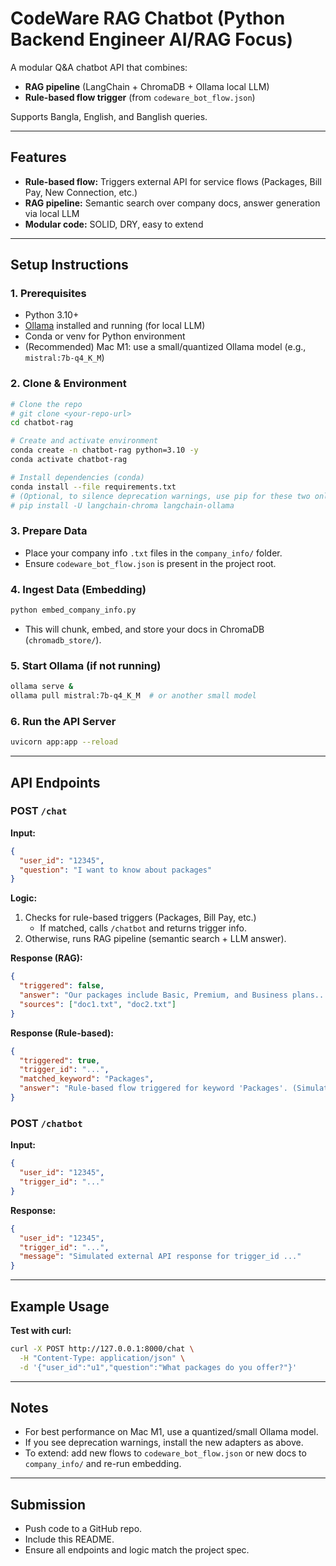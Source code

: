 # CodeWare RAG Chatbot (Python Backend Engineer AI/RAG Focus)

A modular Q&A chatbot API that combines:
- **RAG pipeline** (LangChain + ChromaDB + Ollama local LLM)
- **Rule-based flow trigger** (from `codeware_bot_flow.json`)

Supports Bangla, English, and Banglish queries.

---

## Features
- **Rule-based flow:** Triggers external API for service flows (Packages, Bill Pay, New Connection, etc.)
- **RAG pipeline:** Semantic search over company docs, answer generation via local LLM
- **Modular code:** SOLID, DRY, easy to extend

---

## Setup Instructions

### 1. Prerequisites
- Python 3.10+
- [Ollama](https://ollama.com/) installed and running (for local LLM)
- Conda or venv for Python environment
- (Recommended) Mac M1: use a small/quantized Ollama model (e.g., `mistral:7b-q4_K_M`)

### 2. Clone & Environment
```bash
# Clone the repo
# git clone <your-repo-url>
cd chatbot-rag

# Create and activate environment
conda create -n chatbot-rag python=3.10 -y
conda activate chatbot-rag

# Install dependencies (conda)
conda install --file requirements.txt
# (Optional, to silence deprecation warnings, use pip for these two only if needed)
# pip install -U langchain-chroma langchain-ollama
```

### 3. Prepare Data
- Place your company info `.txt` files in the `company_info/` folder.
- Ensure `codeware_bot_flow.json` is present in the project root.

### 4. Ingest Data (Embedding)
```bash
python embed_company_info.py
```
- This will chunk, embed, and store your docs in ChromaDB (`chromadb_store/`).

### 5. Start Ollama (if not running)
```bash
ollama serve &
ollama pull mistral:7b-q4_K_M  # or another small model
```

### 6. Run the API Server
```bash
uvicorn app:app --reload
```

---

## API Endpoints

### POST `/chat`
**Input:**
```json
{
  "user_id": "12345",
  "question": "I want to know about packages"
}
```

**Logic:**
1. Checks for rule-based triggers (Packages, Bill Pay, etc.)
   - If matched, calls `/chatbot` and returns trigger info.
2. Otherwise, runs RAG pipeline (semantic search + LLM answer).

**Response (RAG):**
```json
{
  "triggered": false,
  "answer": "Our packages include Basic, Premium, and Business plans...",
  "sources": ["doc1.txt", "doc2.txt"]
}
```
**Response (Rule-based):**
```json
{
  "triggered": true,
  "trigger_id": "...",
  "matched_keyword": "Packages",
  "answer": "Rule-based flow triggered for keyword 'Packages'. (Simulated external API call.)"
}
```

### POST `/chatbot`
**Input:**
```json
{
  "user_id": "12345",
  "trigger_id": "..."
}
```
**Response:**
```json
{
  "user_id": "12345",
  "trigger_id": "...",
  "message": "Simulated external API response for trigger_id ..."
}
```

---

## Example Usage

**Test with curl:**
```bash
curl -X POST http://127.0.0.1:8000/chat \
  -H "Content-Type: application/json" \
  -d '{"user_id":"u1","question":"What packages do you offer?"}'
```

---

## Notes
- For best performance on Mac M1, use a quantized/small Ollama model.
- If you see deprecation warnings, install the new adapters as above.
- To extend: add new flows to `codeware_bot_flow.json` or new docs to `company_info/` and re-run embedding.

---

## Submission
- Push code to a GitHub repo.
- Include this README.
- Ensure all endpoints and logic match the project spec.
